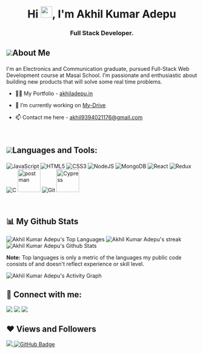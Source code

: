<h1 align="center">Hi <img src="https://raw.githubusercontent.com/MartinHeinz/MartinHeinz/master/wave.gif" width="30px">, I'm Akhil Kumar Adepu</h1>
<h3 align="center">Full Stack Developer.</h3>


## <p style="display:flex; align-items: center"> <img src="https://img.icons8.com/color/28/000000/user-male-circle--v2.png"/> About Me </p> 
<p>
I'm an Electronics and Communication graduate, pursued Full-Stack Web Development course at Masai School. 
I'm passionate and enthusiastic about building new products that will solve some real time problems.
</p>

- 👨‍💻 My Portfolio - [akhiladepu.in](https://akhiladepu.in/)

- 🔭 I’m currently working on [My-Drive](https://github.com/masai14/masai-drive)

- 📫 Contact me here - <a href="mailto:akhil9394021176@gmail.com" alt="#">akhil9394021176@gmail.com</a>

<br/>

## <p style="display:flex; align-items: center"> <img src="https://img.icons8.com/color/28/000000/source-code.png"/> Languages and Tools:</p> 

<span><p align="left">
  <img src="https://img.icons8.com/color/60/000000/javascript--v1.png" alt="JavaScript"/>
  <img src="https://img.icons8.com/color/60/000000/html-5--v1.png" alt="HTML5"/>
  <img src="https://img.icons8.com/color/60/000000/css3.png" alt="CSS3"/>
  <img src="https://img.icons8.com/color/60/000000/nodejs.png" alt="NodeJS"/>
  <img src="https://img.icons8.com/color/60/000000/mongodb.png" alt="MongoDB"/>
  <img src="https://img.icons8.com/color/60/000000/react-native.png" alt="React"/>
  <img src="https://img.icons8.com/color/60/000000/redux.png" alt="Redux"/>
  <img src="https://img.icons8.com/color/60/000000/c-programming.png" alt="C"/>
  <img src="https://www.vectorlogo.zone/logos/getpostman/getpostman-icon.svg" alt="postman" width="60" height="60"/>
  <img src="https://img.icons8.com/color/60/000000/git.png" alt="Git"/>
  <img src="https://user-images.githubusercontent.com/81949743/160779117-477e2594-f5e0-4811-9118-866432fb9557.svg" style="width:60px; height:60px" alt="Cypress"/>
</p></span>
<br/>


## 📊 My Github Stats

<img alt="Akhil Kumar Adepu's Top Languages" src="https://github-readme-stats.vercel.app/api/top-langs/?username=akhiladepu&langs_count=8&count_private=true&layout=compact&theme=react&hide_border=true&bg_color=0D1117" />

<img title="🔥 Get streak stats for your profile at git.io/streak-stats" alt="Akhil Kumar Adepu's streak" src="https://github-readme-streak-stats.herokuapp.com/?user=akhiladepu&theme=black-ice&hide_border=true&stroke=0000&background=060A0CD0"/>

<img alt="Akhil Kumar Adepu's Github Stats" src="https://github-readme-stats.vercel.app/api?username=akhiladepu&show_icons=true&count_private=true&theme=react&hide_border=true&bg_color=0D1117" />

<b>Note:</b> Top languages is only a metric of the languages my public code consists of and doesn't reflect experience or skill level.
<br/>

<img alt="Akhil Kumar Adepu's Activity Graph" src="https://activity-graph.herokuapp.com/graph?username=akhiladepu&bg_color=0D1117&color=5BCDEC&line=5BCDEC&point=FFFFFF&hide_border=true" />
<br/>

## :handshake: Connect with me:
<p align="left">

<a href = "mailto:akhil9394021176@gmail.com"><img src="https://img.icons8.com/fluent/42/000000/gmail.png"/></a>
<a href = "https://www.linkedin.com/in/akhil-kumar-adepu/"><img src="https://img.icons8.com/fluent/42/000000/linkedin.png"/></a>
<a href = "https://twitter.com/akhiladepu0"><img src="https://img.icons8.com/fluent/42/000000/twitter.png"/></a>

</p>

## ❤ Views and Followers
<a href="https://github.com/Meghna-DAS/github-profile-views-counter">
    <img src="https://komarev.com/ghpvc/?username=akhiladepu">
</a>
<a href="https://github.com/akhiladepu?tab=followers"><img src="https://img.shields.io/github/followers/akhiladepu?label=Followers&style=social" alt="GitHub Badge"></a>

<!-- ### Hi, 👋 I'm Akhil Kumar Adepu. I belong to Korutla, Telangana.



I'm an Electronics and Communication graduate, now pursuing Full-Stack Web Development course at Masai School. I'm passionate and enthusiastic about building new products that will solve some real time problems.

## Specialized in following Tech Stacks
<span><p align="center">
  <img src="https://img.icons8.com/color/48/000000/javascript--v1.png" alt="JavaScript"/>
  <img src="https://img.icons8.com/color/48/000000/html-5--v1.png" alt="HTML5"/>
  <img src="https://img.icons8.com/color/48/000000/css3.png" alt="CSS3"/>
  <img src="https://img.icons8.com/color/48/000000/nodejs.png" alt="NodeJS"/>
  <img src="https://img.icons8.com/color/48/000000/mongodb.png" alt="MongoDB"/>
  <img src="https://img.icons8.com/color/48/000000/react-native.png" alt="React"/>
  <img src="https://img.icons8.com/color/48/000000/redux.png" alt="Redux"/>
  <img src="https://img.icons8.com/color/48/000000/c-programming.png" alt="C"/>
  <img src="https://www.vectorlogo.zone/logos/getpostman/getpostman-icon.svg" alt="postman" width="48" height="48"/>
  <img src="https://img.icons8.com/color/48/000000/git.png" alt="Git"/>
  <img src="https://user-images.githubusercontent.com/81949743/160779117-477e2594-f5e0-4811-9118-866432fb9557.svg" style="width:48px; height:48px" alt="Cypress"/>
</p></span>

## Reach me at:
(akhil9394021176@gmail.com)

## Connect with me:
(https://www.linkedin.com/in/akhil-kumar-adepu-a72b9616a/)

## Git
[![Akhil's github activity graph](https://activity-graph.herokuapp.com/graph?username=akhiladepu)]
 -->
